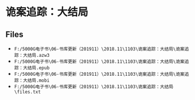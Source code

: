 # 诡案追踪：大结局

## Files

- `F:/5000G电子书\06-书库更新（201911）\2018.11\1103\诡案追踪：大结局\诡案追踪：大结局.azw3`
- `F:/5000G电子书\06-书库更新（201911）\2018.11\1103\诡案追踪：大结局\诡案追踪：大结局.epub`
- `F:/5000G电子书\06-书库更新（201911）\2018.11\1103\诡案追踪：大结局\诡案追踪：大结局.mobi`
- `F:/5000G电子书\06-书库更新（201911）\2018.11\1103\诡案追踪：大结局\files.txt`
